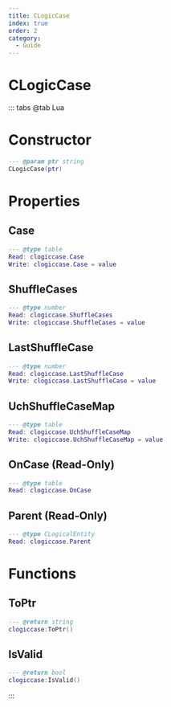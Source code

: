 ```yaml
---
title: CLogicCase
index: true
order: 2
category:
  - Guide
---
```


# CLogicCase

::: tabs
@tab Lua
# Constructor
```lua
--- @param ptr string
CLogicCase(ptr)
```
# Properties
## Case 
```lua
--- @type table
Read: clogiccase.Case
Write: clogiccase.Case = value
```
## ShuffleCases 
```lua
--- @type number
Read: clogiccase.ShuffleCases
Write: clogiccase.ShuffleCases = value
```
## LastShuffleCase 
```lua
--- @type number
Read: clogiccase.LastShuffleCase
Write: clogiccase.LastShuffleCase = value
```
## UchShuffleCaseMap 
```lua
--- @type table
Read: clogiccase.UchShuffleCaseMap
Write: clogiccase.UchShuffleCaseMap = value
```
## OnCase (Read-Only)
```lua
--- @type table
Read: clogiccase.OnCase
```
## Parent (Read-Only)
```lua
--- @type CLogicalEntity
Read: clogiccase.Parent
```
# Functions
## ToPtr
```lua
--- @return string
clogiccase:ToPtr()
```
## IsValid
```lua
--- @return bool
clogiccase:IsValid()
```

:::